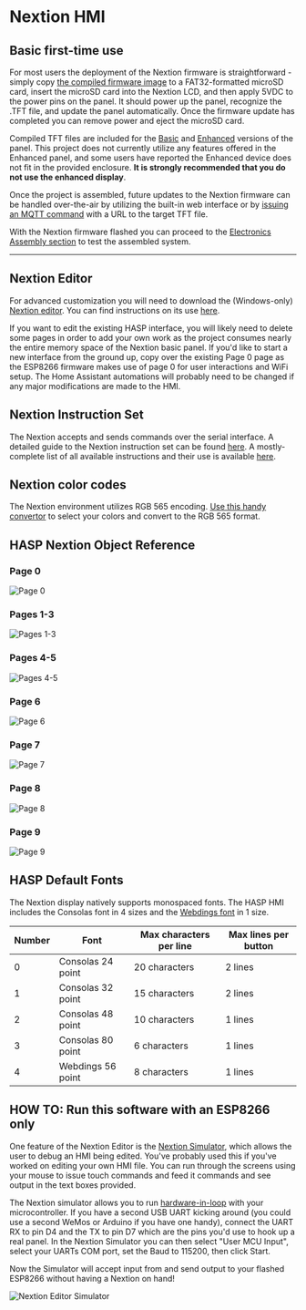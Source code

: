 # Nextion HMI

## Basic first-time use

For most users the deployment of the Nextion firmware is straightforward - simply copy [the compiled firmware image](../Nextion_HMI/HASwitchPlate.tft) to a FAT32-formatted microSD card, insert the microSD card into the Nextion LCD, and then apply 5VDC to the power pins on the panel.  It should power up the panel, recognize the .TFT file, and update the panel automatically.  Once the firmware update has completed you can remove power and eject the microSD card.

Compiled TFT files are included for the [Basic](https://github.com/aderusha/HASwitchPlate/raw/master/Nextion_HMI/HASwitchPlate.tft) and [Enhanced](https://github.com/aderusha/HASwitchPlate/raw/master/Nextion_HMI/HASwitchPlate-Enhanced.tft) versions of the panel.  This project does not currently utilize any features offered in the Enhanced panel, and some users have reported the Enhanced device does not fit in the provided enclosure.  **It is strongly recommended that you do not use the enhanced display**.

Once the project is assembled, future updates to the Nextion firmware can be handled over-the-air by utilizing the built-in web interface or by [issuing an MQTT command](06_MQTT_Control.md#command-syntax) with a URL to the target TFT file.

With the Nextion firmware flashed you can proceed to the [Electronics Assembly section](03_Electronics_Assembly.md) to test the assembled system.

---

## Nextion Editor

For advanced customization you will need to download the (Windows-only) [Nextion editor](https://nextion.itead.cc/resource/download/nextion-editor/).  You can find instructions on its use [here](https://www.itead.cc/blog/nextion-editor-a-basic-introduction).

If you want to edit the existing HASP interface, you will likely need to delete some pages in order to add your own work as the project consumes nearly the entire memory space of the Nextion basic panel.  If you'd like to start a new interface from the ground up, copy over the existing Page 0 page as the ESP8266 firmware makes use of page 0 for user interactions and WiFi setup.  The Home Assistant automations will probably need to be changed if any major modifications are made to the HMI.

## Nextion Instruction Set

The Nextion accepts and sends commands over the serial interface.  A detailed guide to the Nextion instruction set can be found [here](https://nextion.itead.cc/resources/documents/instruction-set/).  A mostly-complete list of all available instructions and their use is available [here](https://www.itead.cc/wiki/Nextion_Instruction_Set).

## Nextion color codes

The Nextion environment utilizes RGB 565 encoding.  [Use this handy convertor](https://nodtem66.github.io/nextion-hmi-color-convert/index.html) to select your colors and convert to the RGB 565 format.

## HASP Nextion Object Reference

### Page 0

![Page 0](Images/NextionUI_p0_Init_Screen.png?raw=true)

### Pages 1-3

![Pages 1-3](Images/NextionUI_p1-p3_4buttons.png?raw=true)

### Pages 4-5

![Pages 4-5](Images/NextionUI_p4-p5_3sliders.png?raw=true)

### Page 6

![Page 6](Images/NextionUI_p6_8buttons.png?raw=true)

### Page 7

![Page 7](Images/NextionUI_p7_12buttons.png?raw=true)

### Page 8

![Page 8](Images/NextionUI_p8_5buttons+1slider.png?raw=true)

### Page 9

![Page 9](Images/NextionUI_p9_2buttons+graph.png?raw=true)

## HASP Default Fonts

The Nextion display natively supports monospaced fonts.  The HASP HMI includes the Consolas font in 4 sizes and the [Webdings font](https://en.wikipedia.org/wiki/Webdings#Character_set) in 1 size.

| Number | Font              | Max characters per line | Max lines per button |
|--------|-------------------|-------------------------|----------------------|
| 0      | Consolas 24 point | 20 characters           | 2 lines              |
| 1      | Consolas 32 point | 15 characters           | 2 lines              |
| 2      | Consolas 48 point | 10 characters           | 1 lines              |
| 3      | Consolas 80 point | 6 characters            | 1 lines              |
| 4      | Webdings 56 point | 8 characters            | 1 lines              |

## HOW TO: Run this software with an ESP8266 only

One feature of the Nextion Editor is the [Nextion Simulator](https://www.itead.cc/wiki/Nextion_Editor_Quick_Start_Guide#Debug.2C_online_simulator), which allows the user to debug an HMI being edited.  You've probably used this if you've worked on editing your own HMI file.  You can run through the screens using your mouse to issue touch commands and feed it commands and see output in the text boxes provided.

The Nextion simulator allows you to run [hardware-in-loop](https://en.wikipedia.org/wiki/Hardware-in-the-loop_simulation) with your microcontroller.  If you have a second USB UART kicking around (you could use a second WeMos or Arduino if you have one handy), connect the UART RX to pin D4 and the TX to pin D7 which are the pins you'd use to hook up a real panel.  In the Nextion Simulator you can then select "User MCU Input", select your UARTs COM port, set the Baud to 115200, then click Start.

Now the Simulator will accept input from and send output to your flashed ESP8266 without having a Nextion on hand!

![Nextion Editor Simulator](Images/Nextion_Editor_Simulator.png?raw=true)
